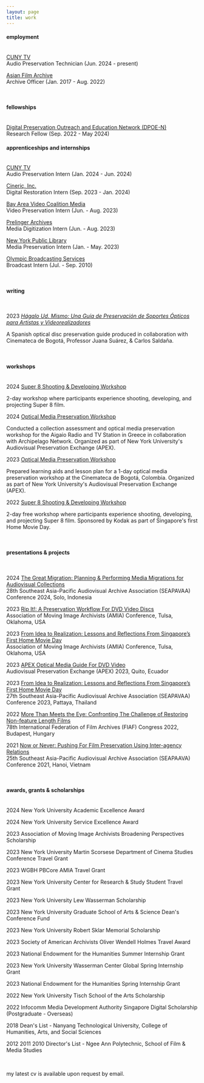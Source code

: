 ```yaml
---
layout: page
title: work
---
```


<h4>employment</h4>
<br>
<u>CUNY TV</u>
<br>Audio Preservation Technician (Jun. 2024 - present)

<u>Asian Film Archive</u>
<br>Archive Officer (Jan. 2017 - Aug. 2022)

<br>
<h4>fellowships</h4>
<br>
<u>Digital Preservation Outreach and Education Network (DPOE-N)</u>
<br>Research Fellow (Sep. 2022 - May 2024)

<br>
<h4>apprenticeships and internships</h4>
<br>
<u>CUNY TV</u>
<br>Audio Preservation Intern (Jan. 2024 - Jun. 2024)

<u>Cineric, Inc.</u>
<br>Digital Restoration Intern (Sep. 2023 - Jan. 2024)

<u>Bay Area Video Coalition Media</u>
<br>Video Preservation Intern (Jun. - Aug. 2023)

<u>Prelinger Archives</u>
<br>Media Digitization Intern (Jun. - Aug. 2023)

<u>New York Public Library</u>
<br>Media Preservation Intern (Jan. - May. 2023)

<u>Olympic Broadcasting Services</u>
<br>Broadcast Intern (Jul. - Sep. 2010)

<br>
<h4>writing</h4>
<br>

2023 <u><em>Hágalo Ud. Mismo: Una Guía de Preservación de Soportes Ópticos para Artistas y Videorealizadores</em></u><br>

A Spanish optical disc preservation guide produced in collaboration with Cinemateca de Bogotá, Professor Juana Suárez, & Carlos Saldaña.

<br>
<h4>workshops</h4>
<br>
2024 <u>Super 8 Shooting & Developing Workshop</u><br>

2-day workshop where participants experience shooting, developing, and projecting Super 8 film.

2024 <u>Optical Media Preservation Workshop</u><br>

Conducted a collection assessment and optical media preservation workshop for the Aigaio Radio and TV Station in Greece in collaboration with Archipelago Network. Organized as part of New York University's Audiovisual Preservation Exchange (APEX).

2023 <u>Optical Media Preservation Workshop</u><br>

Prepared learning aids and lesson plan for a 1-day optical media preservation workshop at the Cinemateca de Bogotá, Colombia. Organized as part of New York University's Audiovisual Preservation Exchange (APEX).

2022 <u>Super 8 Shooting & Developing Workshop</u><br>

2-day free workshop where participants experience shooting, developing, and projecting Super 8 film. Sponsored by Kodak as part of Singapore's first Home Movie Day.

<br>
<h4>presentations & projects</h4>
<br>

2024 <u>The Great Migration: Planning & Performing Media Migrations for Audiovisual Collections</u><br>
28th Southeast Asia-Pacific Audiovisual Archive Association (SEAPAVAA) Conference 2024, Solo, Indonesia

2023 <u>Rip It!: A Preservation Workflow For DVD Video Discs</u><br>
Association of Moving Image Archivists (AMIA) Conference, Tulsa, Oklahoma, USA

2023 <u>From Idea to Realization: Lessons and Reflections From Singapore’s First Home Movie Day</u><br>
Association of Moving Image Archivists (AMIA) Conference, Tulsa, Oklahoma, USA

2023 <u>APEX Optical Media Guide For DVD Video</u><br>
Audiovisual Preservation Exchange (APEX) 2023, Quito, Ecuador

2023 <u>From Idea to Realization: Lessons and Reflections From Singapore’s First Home Movie Day</u><br>
27th Southeast Asia-Pacific Audiovisual Archive Association (SEAPAVAA) Conference 2023, Pattaya, Thailand

2022 <u>More Than Meets the Eye: Confronting The Challenge of Restoring Non-feature Length Films</u><br>
78th International Federation of Film Archives (FIAF) Congress 2022, Budapest, Hungary

2021 <u> Now or Never: Pushing For Film Preservation Using Inter-agency Relations</u><br>
25th Southeast Asia-Pacific Audiovisual Archive Association (SEAPAAVA) Conference 2021, Hanoi, Vietnam

<br>
<h4>awards, grants & scholarships</h4>
<br>
2024 New York University Academic Excellence Award

2024 New York University Service Excellence Award

2023 Association of Moving Image Archivists Broadening Perspectives Scholarship

2023 New York University Martin Scorsese Department of Cinema Studies Conference Travel Grant

2023 WGBH PBCore AMIA Travel Grant

2023 New York University Center for Research & Study Student Travel Grant

2023 New York University Lew Wasserman Scholarship

2023 New York University Graduate School of Arts & Science Dean's Conference Fund

2023 New York University Robert Sklar Memorial Scholarship

2023 Society of American Archivists Oliver Wendell Holmes Travel Award

2023 National Endowment for the Humanities Summer Internship Grant

2023 New York University Wasserman Center Global Spring Internship Grant

2023 National Endowment for the Humanities Spring Internship Grant

2022 New York University Tisch School of the Arts Scholarship

2022 Infocomm Media Development Authority Singapore Digital Scholarship (Postgraduate - Overseas)

2018 Dean's List - Nanyang Technological University, College of Humanities, Arts, and Social Sciences

2012 2011 2010 Director's List - Ngee Ann Polytechnic, School of Film & Media Studies

<br>
<p class="message">
  my latest cv is available upon request by email.
</p>

<!-- <p class="message">
  Hey there! This page is included as an example. Feel free to customize it for your own use upon downloading. Carry on!
</p>

Celeste is a lightweight Jekyll theme that features a minimalist, content-first design. It places your content center stage and lets your readers view them in a clutter-free environment without visual distractions. It is based on [Poole](https://github.com/poole/poole), the Jekyll butler, by [@mdo](https://twitter.com/mdo).

In addition to using Poole as its foundation, Celeste is also built using the following open-source projects:

* [normalize.css](http://necolas.github.io/normalize.css/), a modern, HTML5-ready alternative to CSS resets.
* [Font Awesome](https://fontawesome.com/v4.7.0/), the iconic font and CSS toolkit.
* [Hover.css](http://ianlunn.github.io/Hover/), a collection of CSS3 powered hover effects.

Celeste is <i class="fa fa-code"></i> with <i class="fa fa-heart"></i> by [@nicoelayda](https://github.com/nicoelayda). Learn more and contribute on [GitHub](https://github.com/nicoelayda/celeste).

Have questions or suggestions? Feel free to [open an issue on GitHub](https://github.com/nicoelayda/celeste/issues/new) or [ask me on Twitter](https://twitter.com/nicoelayda).

Thanks for reading! -->

